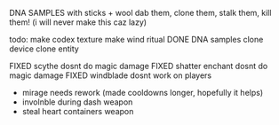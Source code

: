 



DNA SAMPLES with sticks + wool dab them, clone them, stalk them, kill them! (i will never make this caz lazy)



todo:
make codex texture
make wind ritual
DONE DNA samples
clone device
clone entity

FIXED scythe dosnt do magic damage
FIXED shatter enchant dosnt do magic damage
FIXED windblade dosnt work on players   
- mirage needs rework (made cooldowns  longer, hopefully it helps)
- involnble during dash  weapon
- steal heart containers weapon